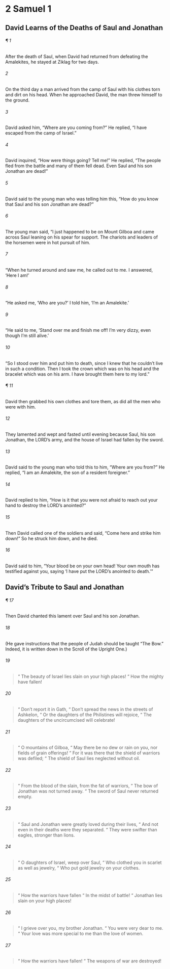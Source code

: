 # 2 Samuel 1
## David Learns of the Deaths of Saul and Jonathan
###### ¶ 1
After the death of Saul, when David had returned from defeating the Amalekites, he stayed at Ziklag for two days.
###### 2
On the third day a man arrived from the camp of Saul with his clothes torn and dirt on his head. When he approached David, the man threw himself to the ground.
###### 3
David asked him, “Where are you coming from?” He replied, “I have escaped from the camp of Israel.”
###### 4
David inquired, “How were things going? Tell me!” He replied, “The people fled from the battle and many of them fell dead. Even Saul and his son Jonathan are dead!”
###### 5
David said to the young man who was telling him this, “How do you know that Saul and his son Jonathan are dead?”
###### 6
The young man said, “I just happened to be on Mount Gilboa and came across Saul leaning on his spear for support. The chariots and leaders of the horsemen were in hot pursuit of him.
###### 7
“When he turned around and saw me, he called out to me. I answered, ‘Here I am!’
###### 8
“He asked me, ‘Who are you?’ I told him, ‘I’m an Amalekite.’
###### 9
“He said to me, ‘Stand over me and finish me off! I’m very dizzy, even though I’m still alive.’
###### 10
“So I stood over him and put him to death, since I knew that he couldn’t live in such a condition. Then I took the crown which was on his head and the bracelet which was on his arm. I have brought them here to my lord.”
###### ¶ 11
David then grabbed his own clothes and tore them, as did all the men who were with him.
###### 12
They lamented and wept and fasted until evening because Saul, his son Jonathan, the LORD’s army, and the house of Israel had fallen by the sword.
###### 13
David said to the young man who told this to him, “Where are you from?” He replied, “I am an Amalekite, the son of a resident foreigner.”
###### 14
David replied to him, “How is it that you were not afraid to reach out your hand to destroy the LORD’s anointed?”
###### 15
Then David called one of the soldiers and said, “Come here and strike him down!” So he struck him down, and he died.
###### 16
David said to him, “Your blood be on your own head! Your own mouth has testified against you, saying ‘I have put the LORD’s anointed to death.’”
## David’s Tribute to Saul and Jonathan
###### ¶ 17
Then David chanted this lament over Saul and his son Jonathan.
###### 18
(He gave instructions that the people of Judah should be taught “The Bow.” Indeed, it is written down in the Scroll of the Upright One.)
###### 19
>  “ The beauty of Israel lies slain on your high places!
>  “ How the mighty have fallen!
###### 20
>  “ Don’t report it in Gath,
>  “ Don’t spread the news in the streets of Ashkelon,
>  “ Or the daughters of the Philistines will rejoice,
>  “ The daughters of the uncircumcised will celebrate!
###### 21
>  “ O mountains of Gilboa,
>  “ May there be no dew or rain on you, nor fields of grain offerings!
>  “ For it was there that the shield of warriors was defiled;
>  “ The shield of Saul lies neglected without oil.
###### 22
>  “ From the blood of the slain, from the fat of warriors,
>  “ The bow of Jonathan was not turned away.
>  “ The sword of Saul never returned empty.
###### 23
>  “ Saul and Jonathan were greatly loved during their lives,
>  “ And not even in their deaths were they separated.
>  “ They were swifter than eagles, stronger than lions.
###### 24
>  “ O daughters of Israel, weep over Saul,
>  “ Who clothed you in scarlet as well as jewelry,
>  “ Who put gold jewelry on your clothes.
###### 25
>  “ How the warriors have fallen
>  “ In the midst of battle!
>  “ Jonathan lies slain on your high places!
###### 26
>  “ I grieve over you, my brother Jonathan.
>  “ You were very dear to me.
>  “ Your love was more special to me than the love of women.
###### 27
>  “ How the warriors have fallen!
>  “ The weapons of war are destroyed!
